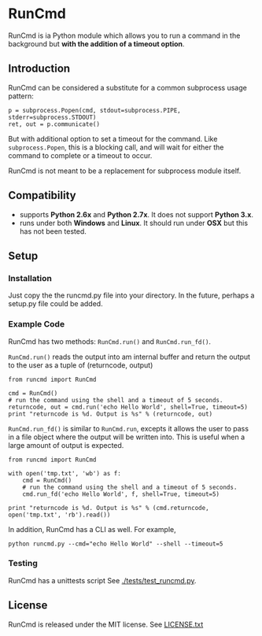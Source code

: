 # RunCmd #

RunCmd is ia Python module which allows you to run a command in the background
but **with the addition of a timeout option**.

## Introduction ##

RunCmd can be considered a substitute for  a common subprocess usage pattern:

    p = subprocess.Popen(cmd, stdout=subprocess.PIPE, stderr=subprocess.STDOUT)
    ret, out = p.communicate()

But with additional option to set a timeout for the command.
Like ```subprocess.Popen```, this is a blocking call, and will wait for either
the command to complete or a timeout to occur.

RunCmd is not meant to be a replacement for subprocess module itself.

## Compatibility ##

* supports **Python 2.6x** and **Python 2.7x**. It does not support
**Python 3.x**.
* runs under both **Windows** and **Linux**. It should run under **OSX**
but this has not been tested.

## Setup ##

### Installation ###
Just copy the the runcmd.py file into your directory. In the future,
perhaps a setup.py file could be added.

### Example Code ###
RunCmd has two methods: ```RunCmd.run()``` and ```RunCmd.run_fd()```.

```RunCmd.run()``` reads the output into am internal buffer and return the
output to the user as a tuple of (returncode, output)

    from runcmd import RunCmd

    cmd = RunCmd()
    # run the command using the shell and a timeout of 5 seconds.
    returncode, out = cmd.run('echo Hello World', shell=True, timeout=5)
    print "returncode is %d. Output is %s" % (returncode, out)

```RunCmd.run_fd()``` is similar to ```RunCmd.run```, excepts it allows
the user to pass in a file object where the output will be written into.
This is useful when a large amount of output is expected.

    from runcmd import RunCmd

    with open('tmp.txt', 'wb') as f:
        cmd = RunCmd()
        # run the command using the shell and a timeout of 5 seconds.
        cmd.run_fd('echo Hello World', f, shell=True, timeout=5)

    print "returncode is %d. Output is %s" % (cmd.returncode, open('tmp.txt', 'rb').read())

In addition, RunCmd has a CLI as well. For example,

    python runcmd.py --cmd="echo Hello World" --shell --timeout=5


### Testing ###
RunCmd has a unittests script See [./tests/test_runcmd.py](./tests/test_runcmd.py).

## License ##
RunCmd is released under the MIT license. See [LICENSE.txt](./LICENSE.txt)
